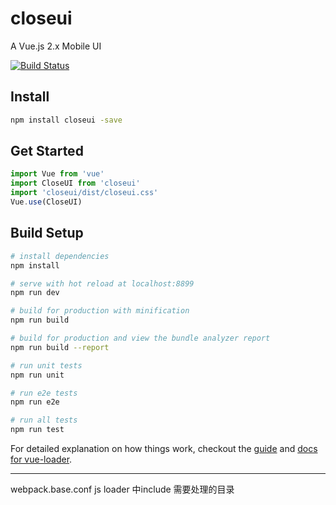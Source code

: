 # closeui
A Vue.js 2.x Mobile UI

[![Build Status](https://travis-ci.org/bigezhang/closeui.svg?branch=develop)](https://travis-ci.org/bigezhang/closeui)

## Install

```bash
npm install closeui -save
```

## Get Started

```javascript
import Vue from 'vue'
import CloseUI from 'closeui'
import 'closeui/dist/closeui.css'
Vue.use(CloseUI)
```

## Build Setup

``` bash
# install dependencies
npm install

# serve with hot reload at localhost:8899
npm run dev

# build for production with minification
npm run build

# build for production and view the bundle analyzer report
npm run build --report

# run unit tests
npm run unit

# run e2e tests
npm run e2e

# run all tests
npm run test
```

For detailed explanation on how things work, checkout the [guide](http://vuejs-templates.github.io/webpack/) and [docs for vue-loader](http://vuejs.github.io/vue-loader).

----------
webpack.base.conf js loader 中include 需要处理的目录
